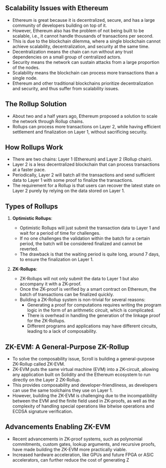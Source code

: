 

## Scalability Issues with Ethereum
- Ethereum is great because it is decentralized, secure, and has a large community of developers building on top of it.
- However, Ethereum also has the problem of not being built to be scalable, i.e., it cannot handle thousands of transactions per second.
- This is due to the blockchain dilemma, where a single blockchain cannot achieve scalability, decentralization, and security at the same time.
- Decentralization means the chain can run without any trust dependencies on a small group of centralized actors.
- Security means the network can sustain attacks from a large proportion of the nodes.
- Scalability means the blockchain can process more transactions than a single node.
- Ethereum and other traditional blockchains prioritize decentralization and security, and thus suffer from scalability issues.

## The Rollup Solution
- About two and a half years ago, Ethereum proposed a solution to scale the network through Rollup chains.
- Rollups can process more transactions on Layer 2, while having efficient settlement and finalization on Layer 1, without sacrificing security.

## How Rollups Work
- There are two chains: Layer 1 (Ethereum) and Layer 2 (Rollup chain).
- Layer 2 is a less decentralized blockchain that can process transactions at a faster pace.
- Periodically, Layer 2 will batch all the transactions and send sufficient data to Layer 1 with some proof to finalize the transactions.
- The requirement for a Rollup is that users can recover the latest state on Layer 2 purely by relying on the data stored on Layer 1.

## Types of Rollups
1. **Optimistic Rollups**:
   - Optimistic Rollups will just submit the transaction data to Layer 1 and wait for a period of time for challenges.
   - If no one challenges the validation within the batch for a certain period, the batch will be considered finalized and cannot be reverted.
   - The drawback is that the waiting period is quite long, around 7 days, to ensure the finalization on Layer 1.

2. **ZK-Rollups**:
   - ZK-Rollups will not only submit the data to Layer 1 but also accompany it with a ZK-proof.
   - Once the ZK-proof is verified by a smart contract on Ethereum, the batch of transactions can be finalized quickly.
   - Building a ZK-Rollup system is non-trivial for several reasons:
     - Generating a proof for computations requires writing the program logic in the form of an arithmetic circuit, which is complicated.
     - There is overhead in handling the generation of the linkage proof for the ZK-Rollups.
     - Different programs and applications may have different circuits, leading to a lack of composability.

## ZK-EVM: A General-Purpose ZK-Rollup
- To solve the composability issue, Scroll is building a general-purpose ZK-Rollup called ZK-EVM.
- ZK-EVM puts the same virtual machine (EVM) into a ZK-circuit, allowing any application built on Solidity and the Ethereum ecosystem to run directly on the Layer 2 ZK-Rollup.
- This provides composability and developer-friendliness, as developers can use the same toolchains they use on Layer 1.
- However, building the ZK-EVM is challenging due to the incompatibility between the EVM and the finite field used in ZK-proofs, as well as the complexity of handling special operations like bitwise operations and ECDSA signature verification.

## Advancements Enabling ZK-EVM
- Recent advancements in ZK-proof systems, such as polynomial commitments, custom gates, lookup arguments, and recursive proofs, have made building the ZK-EVM more practically viable.
- Increased hardware acceleration, like GPUs and future FPGA or ASIC accelerators, can further reduce the cost of generating Z